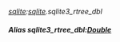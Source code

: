 _[sqlite](../../modules/sqlite/sqlite-module.md):[sqlite](../../modules/sqlite/sqlite-module.md).sqlite3\_rtree\_dbl_
##### Alias sqlite3\_rtree\_dbl:[Double](../../modules/wonkey/wonkey-types-double.md)
